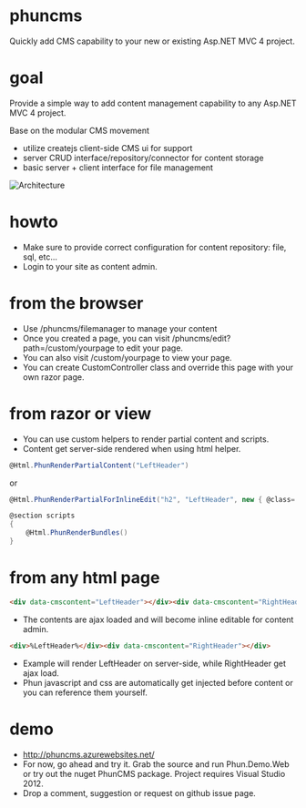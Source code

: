 phuncms
======

Quickly add CMS capability to your new or existing Asp.NET MVC 4 project.

goal
======
Provide a simple way to add content management capability to any Asp.NET MVC 4 project.

Base on the modular CMS movement
   - utilize createjs client-side CMS ui for support
   - server CRUD interface/repository/connector for content storage
   - basic server + client interface for file management

![Architecture](http://i.imgur.com/chzYYGN.png)

howto
=======
 - Make sure to provide correct configuration for content repository: file, sql, etc...
 - Login to your site as content admin.
 
from the browser
=======
 - Use /phuncms/filemanager to manage your content
 - Once you created a page, you can visit /phuncms/edit?path=/custom/yourpage to edit your page.
 - You can also visit /custom/yourpage to view your page.
 - You can create CustomController class and override this page with your own razor page.
 
from razor or view
========
 - You can use custom helpers to render partial content and scripts.
 - Content get server-side rendered when using html helper.

```c#
@Html.PhunRenderPartialContent("LeftHeader") 
```
or

```c#
@Html.PhunRenderPartialForInlineEdit("h2", "LeftHeader", new { @class= "one" })

@section scripts
{
    @Html.PhunRenderBundles()
}
```

from any html page
=========
```html
<div data-cmscontent="LeftHeader"></div><div data-cmscontent="RightHeader"></div>
```
- The contents are ajax loaded and will become inline editable for content admin.

```html
<div>%LeftHeader%</div><div data-cmscontent="RightHeader"></div>
```
- Example will render LeftHeader on server-side, while RightHeader get ajax load.
- Phun javascript and css are automatically get injected before content </head> or you can reference them yourself.

demo
========
- http://phuncms.azurewebsites.net/
- For now, go ahead and try it.  Grab the source and run Phun.Demo.Web or try out the nuget PhunCMS package.  Project requires Visual Studio 2012.
- Drop a comment, suggestion or request on github issue page.
